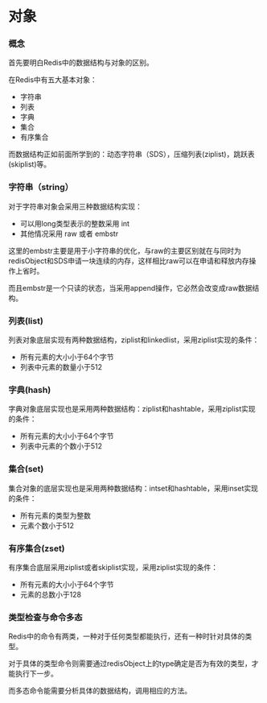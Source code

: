 # 对象

### 概念

  首先要明白Redis中的数据结构与对象的区别。

  在Redis中有五大基本对象：

  - 字符串
  - 列表
  - 字典
  - 集合
  - 有序集合

  而数据结构正如前面所学到的：动态字符串（SDS），压缩列表(ziplist)，跳跃表(skiplist)等。


### 字符串（string）

  对于字符串对象会采用三种数据结构实现：

  - 可以用long类型表示的整数采用 int
  - 其他情况采用 raw 或者 embstr

  这里的embstr主要是用于小字符串的优化，与raw的主要区别就在与同时为redisObject和SDS申请一块连续的内存，这样相比raw可以在申请和释放内存操作上省时。

  而且embstr是一个只读的状态，当采用append操作，它必然会改变成raw数据结构。

### 列表(list)

  列表对象底层实现有两种数据结构，ziplist和linkedlist，采用ziplist实现的条件：

  - 所有元素的大小小于64个字节
  - 列表中元素的数量小于512

### 字典(hash)

  字典对象底层实现也是采用两种数据结构：ziplist和hashtable，采用ziplist实现的条件：

  - 所有元素的大小小于64个字节
  - 列表中元素的个数小于512

### 集合(set)

  集合对象的底层实现也是采用两种数据结构：intset和hashtable，采用inset实现的条件：

  - 所有元素的类型为整数
  - 元素个数小于512

### 有序集合(zset)

  有序集合底层采用ziplist或者skiplist实现，采用ziplist实现的条件：

  - 所有元素的大小小于64个字节
  - 元素的总数小于128


### 类型检查与命令多态

  Redis中的命令有两类，一种对于任何类型都能执行，还有一种时针对具体的类型。

  对于具体的类型命令则需要通过redisObject上的type确定是否为有效的类型，才能执行下一步。

  而多态命令能需要分析具体的数据结构，调用相应的方法。
